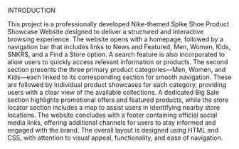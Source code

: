 INTRODUCTION

This project is a professionally developed Nike-themed Spike Shoe Product Showcase Website designed to deliver a structured and interactive browsing experience. The website opens with a homepage, followed by a navigation bar that includes links to News and Featured, Men, Women, Kids, SNKRS, and a Find a Store option. A search feature is also incorporated to allow users to quickly access relevant information or products. The second section presents the three primary product categories—Men, Women, and Kids—each linked to its corresponding section for smooth navigation. These are followed by individual product showcases for each category, providing users with a clear view of the available collections. A dedicated Big Sale section highlights promotional offers and featured products, while the store locator section includes a map to assist users in identifying nearby store locations. The website concludes with a footer containing official social media links, offering additional channels for users to stay informed and engaged with the brand. The overall layout is designed using HTML and CSS, with attention to visual appeal, functionality, and ease of navigation.
